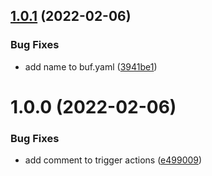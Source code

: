 ## [1.0.1](https://github.com/TnLCommunity/protos-corndogs/compare/v1.0.0...v1.0.1) (2022-02-06)


### Bug Fixes

* add name to buf.yaml ([3941be1](https://github.com/TnLCommunity/protos-corndogs/commit/3941be116777d1be06703c37eada0e692b248908))

# 1.0.0 (2022-02-06)


### Bug Fixes

* add comment to trigger actions ([e499009](https://github.com/TnLCommunity/protos-corndogs/commit/e4990090fa94e05b5c779778089f557b09ae4a1d))

